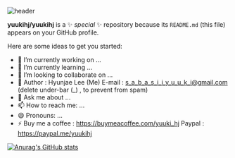 ![header](https://capsule-render.vercel.app/api?type=waving&height=300&color=gradient&text=WELCOME%20TO%20YUUKI%27S%20WORLD&fontAlign=50&fontSize=50)


**yuukihj/yuukihj** is a ✨ _special_ ✨ repository because its `README.md` (this file) appears on your GitHub profile.

Here are some ideas to get you started:

- 🔭 I’m currently working on ...
- 🌱 I’m currently learning ...
- 👯 I’m looking to collaborate on ...
- 🤔 Author : Hyunjae Lee (Me) E-mail : s_a_b_a_s_i_i_y_u_u_k_i@gmail.com (delete under-bar (_) , to prevent from spam)
- 💬 Ask me about ...
- 📫 How to reach me: ...
- 😄 Pronouns: ...
- ⚡ Buy me a coffee : https://buymeacoffee.com/yuuki_hj Paypal : https://paypal.me/yuukihj

[![Anurag's GitHub stats](https://github-readme-stats.vercel.app/api?username=yuukihj)](https://github.com/anuraghazra/github-readme-stats)
